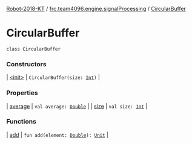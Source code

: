 [Robot-2018-KT](../../index.md) / [frc.team4096.engine.signalProcessing](../index.md) / [CircularBuffer](./index.md)

# CircularBuffer

`class CircularBuffer`

### Constructors

| [&lt;init&gt;](-init-.md) | `CircularBuffer(size: `[`Int`](https://kotlinlang.org/api/latest/jvm/stdlib/kotlin/-int/index.html)`)` |

### Properties

| [average](average.md) | `val average: `[`Double`](https://kotlinlang.org/api/latest/jvm/stdlib/kotlin/-double/index.html) |
| [size](size.md) | `val size: `[`Int`](https://kotlinlang.org/api/latest/jvm/stdlib/kotlin/-int/index.html) |

### Functions

| [add](add.md) | `fun add(element: `[`Double`](https://kotlinlang.org/api/latest/jvm/stdlib/kotlin/-double/index.html)`): `[`Unit`](https://kotlinlang.org/api/latest/jvm/stdlib/kotlin/-unit/index.html) |

